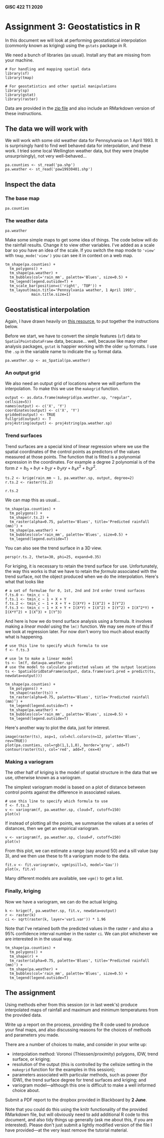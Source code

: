 #### GISC 422 T1 2020
# Assignment 3: Geostatistics in R
In this document we will look at performing geostatistical interpolation (commonly known as kriging) using the `gstats` package in R.

We need a bunch of libraries (as usual). Install any that are missing from your machine.
```{r}
# For handling and mapping spatial data
library(sf)
library(tmap)

# For geostatistics and other spatial manipulations
library(sp)
library(gstat)
library(raster)
```
Data are provided in the [zip file](geostatistics.zip) and also include an RMarkdown version of these instructions.

## The data we will work with
We will work with some old weather data for Pennsylvania on 1 April 1993. It is surprisingly hard to find well behaved data for interpolation, and these work. I tried some local Wellington weather data, but they were (maybe unsurprisingly), not very well-behaved...
```{r}
pa.counties <- st_read('pa.shp')
pa.weather <- st_read('paw19930401.shp')
```

## Inspect the data
### The base map
```{r}
pa.counties
```
### The weather data
```{r}
pa.weather
```

Make some simple maps to get some idea of things. The code below will do the rainfall results. Change it to view other variables. I've added as a scale bar so you have an idea of the scale. If you switch the map mode to `'view'` with `tmap_mode('view')` you can see it in context on a web map.
```{r}
tm_shape(pa.counties) +
  tm_polygons() +
  tm_shape(pa.weather) +
  tm_bubbles(col='rain_mm', palette='Blues', size=0.5) +
  tm_legend(legend.outside=T) +
  tm_scale_bar(position=c('right', 'TOP')) +
  tm_layout(main.title='Pennsylvania weather, 1 April 1993',
            main.title.size=1)
```

## Geostatistical interpolation
Again, I have drawn heavily on [this resource](https://mgimond.github.io/Spatial/interpolation-in-r.html), to put together the instructions below.

Before we start, we have to convert the simple features (`sf`) data to `SpatialPointsDataFrame` data, because... well, because like many other analysis packages, `gstat` is happier working with the older `sp` formats. I use the `.sp` in the variable name to indicate the `sp` format data.
```{r}
pa.weather.sp <- as_Spatial(pa.weather)
```

### An output grid
We also need an output grid of locations where we will perform the interpolation. To make this we use the `makegrid` function.
```{r}
output <- as.data.frame(makegrid(pa.weather.sp, "regular", cellsize=5))
names(output) <- c('X', 'Y')
coordinates(output) <- c('X', 'Y')
gridded(output) <- TRUE
fullgrid(output) <- T
proj4string(output) <- proj4string(pa.weather.sp)
```

### Trend surfaces
Trend surfaces are a special kind of linear regression where we use the spatial coordinates of the control points as predictors of the values measured at those points. The function that is fitted is a polynomial expression in the coordinates. For example a degree 2 polynomial is of the form $z=b_0 + b_1x + b_2y + b_3xy + b_4x^2 + b_5y^2$.

```{r}
ts.2 <- krige(rain_mm ~ 1, pa.weather.sp, output, degree=2)
r.ts.2 <- raster(ts.2)

r.ts.2
```

We can map this as usual...
```{r}
tm_shape(pa.counties) +
  tm_polygons() +
  tm_shape(r.ts.2) +
  tm_raster(alpha=0.75, palette='Blues', title='Predicted rainfall (mm)') +
  tm_shape(pa.weather) +
  tm_bubbles(col='rain_mm', palette='Blues', size=0.5) +
  tm_legend(legend.outside=T)
```

You can also see the trend surface in a 3D view.
```{r}
persp(r.ts.2, theta=30, phi=25, expand=0.35)
```

For kriging, it is necessary to retain the trend surface for use. Unfortunately, the way this works is that we have to retain the *formula* associated with the trend surface, not the object produced when we do the interpolation. Here's what that looks like

```{r}
# a set of formulae for 0, 1st, 2nd and 3rd order trend surfaces
f.ts.0 <- tmin_c ~ 1
f.ts.1 <- tmin_c ~ 1 + X + Y
f.ts.2 <- tmin_c ~ 1 + X + Y + I(X*Y) + I(X^2) + I(Y^2)
f.ts.3 <- tmin_c ~ 1 + X + Y + I(X*Y) + I(X^2) + I(Y^2) + I(X^2*Y) + I(X*Y^2) + I(X^3) + I(Y^3)
```

And here is how we do trend surface analysis using a formula. It involves making a *linear model* using the `lm()` function. We may see more of this if we look at regression later. For now don't worry too much about exactly what is happening.
```{r}
# use this line to specify which formula to use
f <- f.ts.3

# use lm to make a linear model
ts <- lm(f, data=pa.weather.sp)
# use the model to calculate predicted values at the output locations
ts <- SpatialGridDataFrame(output, data.frame(var1.pred = predict(ts, newdata=output)))

tm_shape(pa.counties) +
  tm_polygons() +
  tm_shape(raster(ts)) +
  tm_raster(alpha=0.75, palette='Blues', title='Predicted rainfall (mm)') +
  tm_legend(legend.outside=T) +
  tm_shape(pa.weather) +
  tm_bubbles(col='rain_mm', palette='Blues', size=0.5) +
  tm_legend(legend.outside=T)
```

Here's another way to plot the data, just for interest.
```{r}
image(raster(ts), asp=1, col=hcl.colors(n=12, palette='Blues', rev=TRUE))
plot(pa.counties, col=rgb(1,1,1,0), border='gray', add=T)
contour(raster(ts), col='red', add=T, cex=4)
```

### Making a variogram
The other half of kriging is the model of spatial structure in the data that we use, otherwise known as a variogram.

The simplest variogram model is based on a plot of distance between control points against the difference in associated values.
```{r}
# use this line to specify which formula to use
f <- f.ts.3
v <- variogram(f, pa.weather.sp, cloud=T, cutoff=150)
plot(v)
```

If instead of plotting all the points, we summarise the values at a series of distances, then we get an empirical variogram.
```{r}
v <- variogram(f, pa.weather.sp, cloud=F, cutoff=150)
plot(v)
```

From this plot, we can estimate a range (say around 50) and a sill value (say 3), and we then use these to fit a variogram mode to the data.
```{r}
fit.v <- fit.variogram(v, vgm(psill=3, model='Gau'))
plot(v, fit.v)
```

Many different models are available, see `vgm()` to get a list.

### Finally, kriging
Now we have a variogram, we can do the actual kriging.
```{r}
k <- krige(f, pa.weather.sp, fit.v, newdata=output)
r <- raster(k)
ci <- sqrt(raster(k, layer='var1.var')) * 1.96
```

Note that I've retained both the predicted values in the raster `r` and also a 95% confidence interval number in the raster `ci`.  We can plot whichever we are interested in in the usual way.
```{r}
tm_shape(pa.counties) +
  tm_polygons() +
  tm_shape(r) +
  tm_raster(alpha=0.75, palette='Blues', title='Predicted rainfall (mm)') +
  tm_shape(pa.weather) +
  tm_bubbles(col='rain_mm', palette='Blues', size=0.5) +
  tm_legend(legend.outside=T)
```

## The assignment
Using methods eiher from this session (or in last week's) produce interpolated maps of rainfall and maximum and minimum temperatures from the provided data.

Write up a report on the process, providing the R code used to produce your final maps, and also discussing reasons for the choices of methods and parameters you made.

There are a number of choices to make, and consider in your write up:

+ interpolation method: Voronoi (Thiessen/proximity) polygons, IDW, trend surface, or kriging;
+ resolution of the output (this is controlled by the cellsize setting in the `makegrid` function for the examples in this session);
+ parameters associated with particular methods, such as power (for IDW), the trend surface degree for trend surfaces and kriging; and
+ variogram model&mdash;although this one is difficult to make a well informed choice about.

Submit a PDF report to the dropbox provided in Blackboard by **2 June**.

Note that you could do this using the knitr functionality of the provided RMarkdown file, but will obviously need to add additional R code to this document, and also tidy things up generally (ask me about this, if you are interested). Please don't just submit a lightly modified version of the file I have provided&mdash;at the very least remove the tutorial material.
